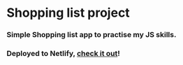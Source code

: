 # Shopping list project

### Simple Shopping list app to practise my JS skills.

### Deployed to Netlify, [check it out](https://leafy-arithmetic-0a4ef6.netlify.app/)!
